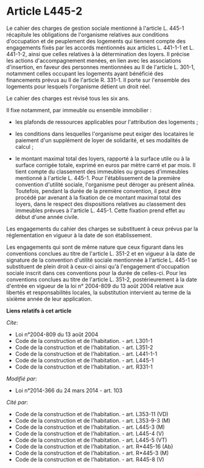 # Article L445-2

Le cahier des charges de gestion sociale mentionné à l'article L. 445-1 récapitule les obligations de l'organisme relatives
aux conditions d'occupation et de peuplement des logements qui tiennent compte des engagements fixés par les accords
mentionnés aux articles L. 441-1-1 et L. 441-1-2, ainsi que celles relatives à la détermination des loyers. Il précise les
actions d'accompagnement menées, en lien avec les associations d'insertion, en faveur des personnes mentionnées au II de
l'article L. 301-1, notamment celles occupant les logements ayant bénéficié des financements prévus au II de l'article R.
331-1. Il porte sur l'ensemble des logements pour lesquels l'organisme détient un droit réel. 

Le cahier des charges est révisé tous les six ans. 

Il fixe notamment, par immeuble ou ensemble immobilier :

- les plafonds de ressources applicables pour l'attribution des logements ;

- les conditions dans lesquelles l'organisme peut exiger des locataires le paiement d'un supplément de loyer de solidarité,
et ses modalités de calcul ;

- le montant maximal total des loyers, rapporté à la surface utile ou à la surface corrigée totale, exprimé en euros par
mètre carré et par mois. Il tient compte du classement des immeubles ou groupes d'immeubles mentionné à l'article L. 445-1.
Pour l'établissement de la première convention d'utilité sociale, l'organisme peut déroger au présent alinéa. Toutefois,
pendant la durée de la première convention, il peut être procédé par avenant à la fixation de ce montant maximal total des
loyers, dans le respect des dispositions relatives au classement des immeubles prévues à l'article L. 445-1. Cette fixation
prend effet au début d'une année civile.

Les engagements du cahier des charges se substituent à ceux prévus par la réglementation en vigueur à la date de son
établissement. 

Les engagements qui sont de même nature que ceux figurant dans les conventions conclues au titre de l'article L. 351-2 et en
vigueur à la date de signature de la convention d'utilité sociale mentionnée à l'article L. 445-1 se substituent de plein
droit à ceux-ci ainsi qu'à l'engagement d'occupation sociale inscrit dans ces conventions pour la durée de celles-ci. Pour
les conventions conclues au titre de l'article L. 351-2, postérieurement à la date d'entrée en vigueur de la loi n° 2004-809
du 13 août 2004 relative aux libertés et responsabilités locales, la substitution intervient au terme de la sixième année de
leur application.

**Liens relatifs à cet article**

_Cite_:

  - Loi n°2004-809 du 13 août 2004
  - Code de la construction et de l'habitation. - art. L301-1
  - Code de la construction et de l'habitation. - art. L351-2
  - Code de la construction et de l'habitation. - art. L441-1-1
  - Code de la construction et de l'habitation. - art. L445-1
  - Code de la construction et de l'habitation. - art. R331-1

_Modifié par_:

  - Loi n°2014-366 du 24 mars 2014 - art. 103

_Cité par_:

  - Code de la construction et de l'habitation. - art. L353-11 (VD)
  - Code de la construction et de l'habitation. - art. L353-9-3 (M)
  - Code de la construction et de l'habitation. - art. L445-3 (M)
  - Code de la construction et de l'habitation. - art. L445-4 (V)
  - Code de la construction et de l'habitation. - art. L445-5 (VT)
  - Code de la construction et de l'habitation. - art. R*445-16 (Ab)
  - Code de la construction et de l'habitation. - art. R*445-3 (M)
  - Code de la construction et de l'habitation. - art. R445-8 (V)
